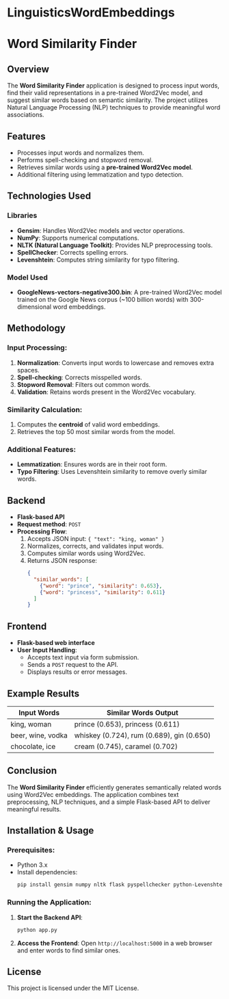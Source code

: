 # LinguisticsWordEmbeddings

# Word Similarity Finder

## Overview
The **Word Similarity Finder** application is designed to process input words, find their valid representations in a pre-trained Word2Vec model, and suggest similar words based on semantic similarity. The project utilizes Natural Language Processing (NLP) techniques to provide meaningful word associations.

## Features
- Processes input words and normalizes them.
- Performs spell-checking and stopword removal.
- Retrieves similar words using a **pre-trained Word2Vec model**.
- Additional filtering using lemmatization and typo detection.

## Technologies Used
### Libraries
- **Gensim**: Handles Word2Vec models and vector operations.
- **NumPy**: Supports numerical computations.
- **NLTK (Natural Language Toolkit)**: Provides NLP preprocessing tools.
- **SpellChecker**: Corrects spelling errors.
- **Levenshtein**: Computes string similarity for typo filtering.

### Model Used
- **GoogleNews-vectors-negative300.bin**: A pre-trained Word2Vec model trained on the Google News corpus (~100 billion words) with 300-dimensional word embeddings.

## Methodology
### Input Processing:
1. **Normalization**: Converts input words to lowercase and removes extra spaces.
2. **Spell-checking**: Corrects misspelled words.
3. **Stopword Removal**: Filters out common words.
4. **Validation**: Retains words present in the Word2Vec vocabulary.

### Similarity Calculation:
1. Computes the **centroid** of valid word embeddings.
2. Retrieves the top 50 most similar words from the model.

### Additional Features:
- **Lemmatization**: Ensures words are in their root form.
- **Typo Filtering**: Uses Levenshtein similarity to remove overly similar words.

## Backend
- **Flask-based API**
- **Request method**: `POST`
- **Processing Flow**:
  1. Accepts JSON input: `{ "text": "king, woman" }`
  2. Normalizes, corrects, and validates input words.
  3. Computes similar words using Word2Vec.
  4. Returns JSON response:
     ```json
     {
       "similar_words": [
         {"word": "prince", "similarity": 0.653},
         {"word": "princess", "similarity": 0.611}
       ]
     }
     ```

## Frontend
- **Flask-based web interface**
- **User Input Handling**:
  - Accepts text input via form submission.
  - Sends a `POST` request to the API.
  - Displays results or error messages.

## Example Results
| Input Words       | Similar Words Output                        |
|------------------|-------------------------------------------|
| king, woman      | prince (0.653), princess (0.611)          |
| beer, wine, vodka| whiskey (0.724), rum (0.689), gin (0.650) |
| chocolate, ice   | cream (0.745), caramel (0.702)            |

## Conclusion
The **Word Similarity Finder** efficiently generates semantically related words using Word2Vec embeddings. The application combines text preprocessing, NLP techniques, and a simple Flask-based API to deliver meaningful results.

## Installation & Usage
### Prerequisites:
- Python 3.x
- Install dependencies:
  ```bash
  pip install gensim numpy nltk flask pyspellchecker python-Levenshtein
  ```
### Running the Application:
1. **Start the Backend API**:
   ```bash
   python app.py
   ```
2. **Access the Frontend**:
   Open `http://localhost:5000` in a web browser and enter words to find similar ones.

## License
This project is licensed under the MIT License.

